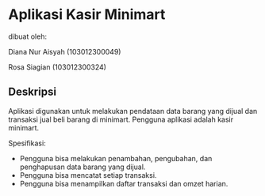# Aplikasi Kasir Minimart

dibuat oleh:

Diana Nur Aisyah (103012300049)

Rosa Siagian (103012300324)

## Deskripsi
Aplikasi digunakan untuk melakukan pendataan data barang yang dijual dan transaksi jual beli barang di minimart. Pengguna aplikasi adalah kasir minimart.

Spesifikasi:

* Pengguna bisa melakukan penambahan, pengubahan, dan penghapusan data barang yang dijual.
* Pengguna bisa mencatat setiap transaksi.
* Pengguna bisa menampilkan daftar transaksi dan omzet harian.

